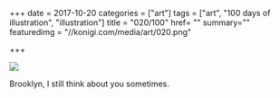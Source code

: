 +++
date = 2017-10-20
categories = ["art"]
tags = ["art", "100 days of illustration", "illustration"]
title = "020/100"
href= ""
summary=""
featuredimg = "//konigi.com/media/art/020.png"

+++

<img src="//konigi.com/media/art/020.png" />

Brooklyn, I still think about you sometimes.
